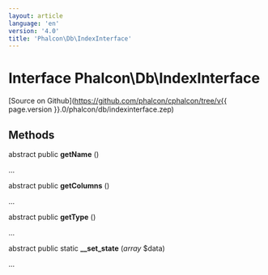 ```yaml
---
layout: article
language: 'en'
version: '4.0'
title: 'Phalcon\Db\IndexInterface'
---
```

# Interface **Phalcon\Db\IndexInterface**

[Source on Github](https://github.com/phalcon/cphalcon/tree/v{{ page.version }}.0/phalcon/db/indexinterface.zep)

## Methods
abstract public  **getName** ()

...


abstract public  **getColumns** ()

...


abstract public  **getType** ()

...


abstract public static  **__set_state** (*array* $data)

...


